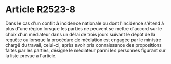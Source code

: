 # Article R2523-8

  
Dans le cas d'un conflit à incidence nationale ou dont l'incidence s'étend à plus d'une région lorsque les parties ne peuvent se mettre d'accord sur le choix d'un médiateur dans un délai de trois jours suivant le dépôt de la requête ou lorsque la procédure de médiation est engagée par le ministre chargé du travail, celui-ci, après avoir pris connaissance des propositions faites par les parties, désigne le médiateur parmi les personnes figurant sur la liste prévue à l'article.